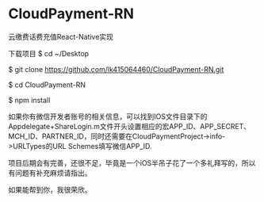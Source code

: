 # CloudPayment-RN
云缴费话费充值React-Native实现

下载项目
$ cd ~/Desktop

$ git clone https://github.com/lk415064460/CloudPayment-RN.git

$ cd CloudPayment-RN

$ npm install

如果你有微信开发者账号的相关信息，可以找到IOS文件目录下的Appdelegate+ShareLogin.m文件开头设置相应的宏APP_ID、APP_SECRET、MCH_ID、PARTNER_ID，同时还需要在CloudPaymentProject->info->URLTypes的URL Schemes填写微信APP_ID.

项目后期会有完善，还很不足，毕竟是一个iOS半吊子花了一个多礼拜写的，所以有问题有补充麻烦请指出。

如果能帮到你，我很荣欣。
